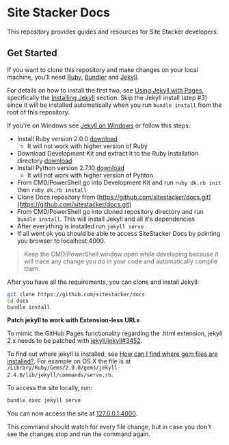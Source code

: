 # Site Stacker Docs

This repository provides guides and resources for Site Stacker
developers.

## Get Started

If you want to clone this repository and make changes on your
local machine, you'll need [Ruby](https://www.ruby-lang.org/),
[Bundler](http://bundler.io/) and
[Jekyll](http://jekyllrb.com/).

For details on how to install the first two, see
[Using Jekyll with Pages](https://help.github.com/articles/using-jekyll-with-pages/),
specifically the [Installing Jekyll](https://help.github.com/articles/using-jekyll-with-pages/#installing-jekyll)
section. Skip the Jekyll install (step #3) since it will be installed
automatically when you run `bundle install` from the root of this
repository.

If you're on Windows see [Jekyll on Windows](http://jekyllrb.com/docs/windows/) or follow this steps:
- Install Ruby version 2.0.0 [download](http://dl.bintray.com/oneclick/rubyinstaller/rubyinstaller-2.0.0-p647.exe)
    - It will not work with higher version of Ruby
- Download Development Kit and extract it to the Ruby installation directory [download](http://dl.bintray.com/oneclick/rubyinstaller/DevKit-mingw64-32-4.7.2-20130224-1151-sfx.exe)
- Install Python version 2.7.10 [download](https://www.python.org/ftp/python/2.7.10/python-2.7.10.msi)
    - It will not work with higher version of Pyhton
- From CMD/PowerShell go into Development Kit and run `ruby dk.rb init` then `ruby dk.rb install`
- Clone Docs repository from [https://github.com/sitestacker/docs.git](https://github.com/sitestacker/docs.git)
- From CMD/PowerShell go into cloned repository directory and run `bundle install`. This will install Jekyll and all it's dependencies
- After everything is installed run `jekyll serve`
- If all went ok you should be able to access SiteStacker Docs by pointing you browser to localhost:4000.
> Keep the CMD/PowerShell window open while developing because it will trace any change you do in your code and automatically compile them.


After you have all the requirements, you can clone and install Jekyll:

```sh
git clone https://github.com/sitestacker/docs
cd docs
bundle install
```

**Patch jekyll to work with Extension-less URLs**

To mimic the GitHub Pages functionality regarding the .html extension,
jekyll 2.x needs to be patched with
[jekyll/jekyll#3452](https://github.com/jekyll/jekyll/pull/3452).

To find out where jekyll is installed, see
[How can I find where gem files are installed?](http://stackoverflow.com/a/19072136/1104534).
For example on OS X the file is at `/Library/Ruby/Gems/2.0.0/gems/jekyll-2.4.0/lib/jekyll/commands/serve.rb`.

To access the site locally, run:

```sh
bundle exec jekyll serve
```

You can now access the site at [127.0.0.1:4000](http://127.0.0.1:4000).

This command should watch for every file change, but in case you
don't see the changes stop and run the command again.
